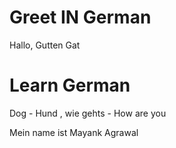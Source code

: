 # Greet IN German

Hallo, Gutten Gat

# Learn German 

Dog - Hund , wie gehts - How are you 

Mein name ist Mayank Agrawal 